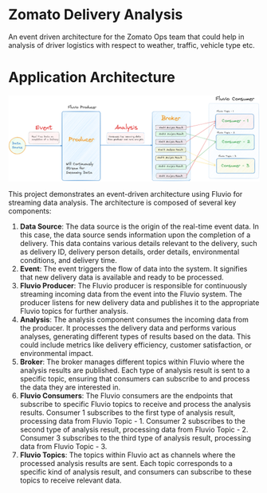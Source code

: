 # Zomato Delivery Analysis

An event driven architecture for the Zomato Ops team that could help in analysis of driver logistics with respect to weather, traffic, vehicle type etc.

# Application Architecture

![Architecture of the Zomato Operational Pipelines](image.png)

This project demonstrates an event-driven architecture using Fluvio for streaming data analysis. The architecture is composed of several key components:

1. **Data Source**:
   The data source is the origin of the real-time event data. In this case, the data source sends information upon the completion of a delivery. This data contains various details relevant to the delivery, such as delivery ID, delivery person details, order details, environmental conditions, and delivery time.
2. **Event**:
   The event triggers the flow of data into the system. It signifies that new delivery data is available and ready to be processed.
3. **Fluvio Producer**:
   The Fluvio producer is responsible for continuously streaming incoming data from the event into the Fluvio system. The producer listens for new delivery data and publishes it to the appropriate Fluvio topics for further analysis.
4. **Analysis**:
   The analysis component consumes the incoming data from the producer. It processes the delivery data and performs various analyses, generating different types of results based on the data. This could include metrics like delivery efficiency, customer satisfaction, or environmental impact.
5. **Broker**:
   The broker manages different topics within Fluvio where the analysis results are published. Each type of analysis result is sent to a specific topic, ensuring that consumers can subscribe to and process the data they are interested in.
6. **Fluvio Consumers**:
   The Fluvio consumers are the endpoints that subscribe to specific Fluvio topics to receive and process the analysis results.
   Consumer 1 subscribes to the first type of analysis result, processing data from Fluvio Topic - 1.
   Consumer 2 subscribes to the second type of analysis result, processing data from Fluvio Topic - 2.
   Consumer 3 subscribes to the third type of analysis result, processing data from Fluvio Topic - 3.
7. **Fluvio Topics**:
   The topics within Fluvio act as channels where the processed analysis results are sent. Each topic corresponds to a specific kind of analysis result, and consumers can subscribe to these topics to receive relevant data.
